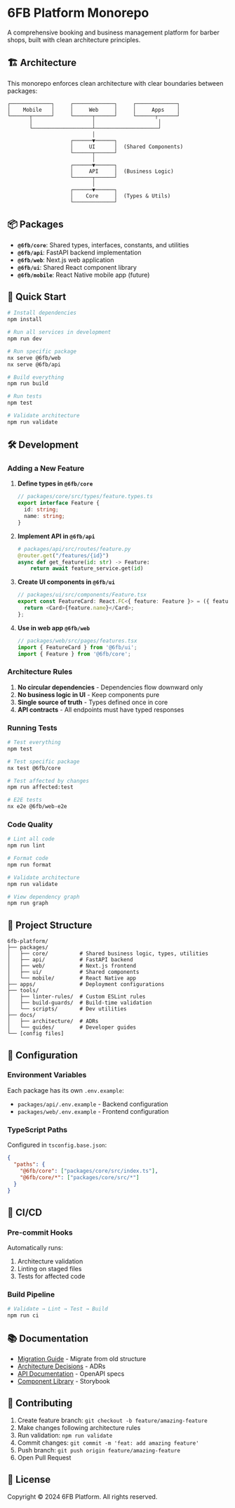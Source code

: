 # 6FB Platform Monorepo

A comprehensive booking and business management platform for barber shops, built with clean architecture principles.

## 🏗 Architecture

This monorepo enforces clean architecture with clear boundaries between packages:

```
┌─────────────┐     ┌─────────────┐     ┌─────────────┐
│    Mobile   │     │     Web     │     │     Apps    │
└──────┬──────┘     └──────┬──────┘     └──────┬──────┘
       │                   │                    │
       └───────────────────┴────────────────────┘
                           │
                    ┌──────▼──────┐
                    │     UI      │  (Shared Components)
                    └──────┬──────┘
                           │
                    ┌──────▼──────┐
                    │     API     │  (Business Logic)
                    └──────┬──────┘
                           │
                    ┌──────▼──────┐
                    │    Core     │  (Types & Utils)
                    └─────────────┘
```

## 📦 Packages

- **`@6fb/core`**: Shared types, interfaces, constants, and utilities
- **`@6fb/api`**: FastAPI backend implementation
- **`@6fb/web`**: Next.js web application
- **`@6fb/ui`**: Shared React component library
- **`@6fb/mobile`**: React Native mobile app (future)

## 🚀 Quick Start

```bash
# Install dependencies
npm install

# Run all services in development
npm run dev

# Run specific package
nx serve @6fb/web
nx serve @6fb/api

# Build everything
npm run build

# Run tests
npm test

# Validate architecture
npm run validate
```

## 🛠 Development

### Adding a New Feature

1. **Define types in `@6fb/core`**
   ```typescript
   // packages/core/src/types/feature.types.ts
   export interface Feature {
     id: string;
     name: string;
   }
   ```

2. **Implement API in `@6fb/api`**
   ```python
   # packages/api/src/routes/feature.py
   @router.get("/features/{id}")
   async def get_feature(id: str) -> Feature:
       return await feature_service.get(id)
   ```

3. **Create UI components in `@6fb/ui`**
   ```typescript
   // packages/ui/src/components/Feature.tsx
   export const FeatureCard: React.FC<{ feature: Feature }> = ({ feature }) => {
     return <Card>{feature.name}</Card>;
   };
   ```

4. **Use in web app `@6fb/web`**
   ```typescript
   // packages/web/src/pages/features.tsx
   import { FeatureCard } from '@6fb/ui';
   import { Feature } from '@6fb/core';
   ```

### Architecture Rules

1. **No circular dependencies** - Dependencies flow downward only
2. **No business logic in UI** - Keep components pure
3. **Single source of truth** - Types defined once in core
4. **API contracts** - All endpoints must have typed responses

### Running Tests

```bash
# Test everything
npm test

# Test specific package
nx test @6fb/core

# Test affected by changes
npm run affected:test

# E2E tests
nx e2e @6fb/web-e2e
```

### Code Quality

```bash
# Lint all code
npm run lint

# Format code
npm run format

# Validate architecture
npm run validate

# View dependency graph
npm run graph
```

## 📁 Project Structure

```
6fb-platform/
├── packages/
│   ├── core/          # Shared business logic, types, utilities
│   ├── api/           # FastAPI backend
│   ├── web/           # Next.js frontend
│   ├── ui/            # Shared components
│   └── mobile/        # React Native app
├── apps/              # Deployment configurations
├── tools/
│   ├── linter-rules/  # Custom ESLint rules
│   ├── build-guards/  # Build-time validation
│   └── scripts/       # Dev utilities
├── docs/
│   ├── architecture/  # ADRs
│   └── guides/        # Developer guides
└── [config files]
```

## 🔧 Configuration

### Environment Variables

Each package has its own `.env.example`:
- `packages/api/.env.example` - Backend configuration
- `packages/web/.env.example` - Frontend configuration

### TypeScript Paths

Configured in `tsconfig.base.json`:
```json
{
  "paths": {
    "@6fb/core": ["packages/core/src/index.ts"],
    "@6fb/core/*": ["packages/core/src/*"]
  }
}
```

## 🚦 CI/CD

### Pre-commit Hooks

Automatically runs:
1. Architecture validation
2. Linting on staged files
3. Tests for affected code

### Build Pipeline

```bash
# Validate → Lint → Test → Build
npm run ci
```

## 📚 Documentation

- [Migration Guide](./MIGRATION_GUIDE.md) - Migrate from old structure
- [Architecture Decisions](./docs/architecture/) - ADRs
- [API Documentation](./docs/api/) - OpenAPI specs
- [Component Library](http://localhost:6006) - Storybook

## 🤝 Contributing

1. Create feature branch: `git checkout -b feature/amazing-feature`
2. Make changes following architecture rules
3. Run validation: `npm run validate`
4. Commit changes: `git commit -m 'feat: add amazing feature'`
5. Push branch: `git push origin feature/amazing-feature`
6. Open Pull Request

## 📄 License

Copyright © 2024 6FB Platform. All rights reserved.
